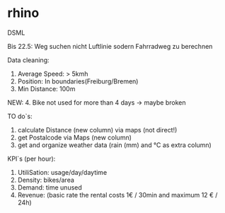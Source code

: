 # rhino
DSML

Bis 22.5: Weg suchen nicht Luftlinie sodern Fahrradweg zu berechnen

Data cleaning:
1. Average Speed: > 5kmh
2. Position: In boundaries(Freiburg/Bremen)
3. Min Distance: 100m 

NEW: 4. Bike not used for more than 4 days -> maybe broken

TO do`s:
1. calculate Distance (new column) via maps (not direct!)
2. get Postalcode via Maps (new column)
3. get and organize weather data (rain (mm) and °C as extra column)

KPI`s (per hour):
1. UtiliSation: usage/day/daytime
2. Density: bikes/area
3. Demand: time unused
4. Revenue: (basic rate the rental costs 1€ / 30min and maximum 12 € / 24h)
